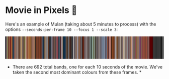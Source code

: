 # Movie in Pixels 🌅


Here's an example of Mulan (taking about 5 minutes to process) with the options `--seconds-per-frame 10 --focus 1 --scale 3`:

![Mulan Example](poster-mulan.png)

* There are 692 total bands, one for each 10 seconds of the movie. We've taken the second most dominant colours from these frames. *
